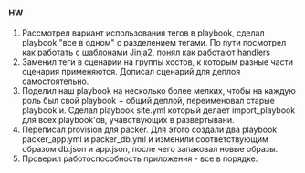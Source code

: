 #### HW

1. Рассмотрел вариант использования тегов в playbook, сделал playbook "все в одном" с разделением тегами. По пути посмотрел как работать с шаблонами Jinja2, понял как работают handlers
2. Заменил теги в сценарии на группы хостов, к которым разные части сценария применяются. Дописал сценарий для деплоя самостоятельно.
3. Поделил наш playbook на несколько более мелких, чтобы на каждую роль был свой playbook + общий деплой, переименовал старые playbook'и. Сделал playbook site.yml который делает import_playbook для всех playbook'ов, учавствующих в развертывани.
4. Переписал provision для packer. Для этого создали два playbook packer_app.yml и packer_db.yml и изменили соответствующим образом db.json и app.json, после чего запаковал новые образы.
5. Проверил работоспособность приложения - все в порядке.

